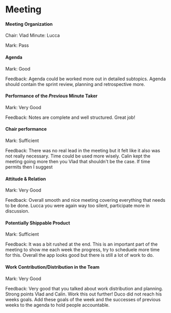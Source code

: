 # Meeting

#### Meeting Organization

Chair: Vlad
Minute: Lucca

Mark: Pass

#### Agenda 

Mark: Good

Feedback: Agenda could be worked more out in detailed subtopics. Agenda should contain the sprint review, planning and retrospective more. 


#### Performance of the *Previous* Minute Taker

Mark: Very Good

Feedback: Notes are complete and well structured. Great job!


#### Chair performance

Mark: Sufficient

Feedback: There was no real lead in the meeting but it felt like it also was not really necessary. Time could be used more wisely. Calin kept the meeting going more then you Vlad that shouldn't be the case. If time permits then I suggest 


#### Attitude & Relation

Mark: Very Good

Feedback: Overall smooth and nice meeting covering everything that needs to be done. Lucca you were again way too silent, participate more in discussion.


#### Potentially Shippable Product

Mark: Sufficient

Feedback: It was a bit rushed at the end. This is an important part of the meeting to show me each week the progress, try to scheduele more time for this. Overall the app looks good but there is still a lot of work to do. 


#### Work Contribution/Distribution in the Team

Mark: Very Good

Feedback: Very good that you talked about work distribution and planning. Strong points Vlad and Calin. Work this out further! Duco did not reach his weeks goals. Add these goals of the week and the successes of previous weeks to the agenda to hold people accountable.


